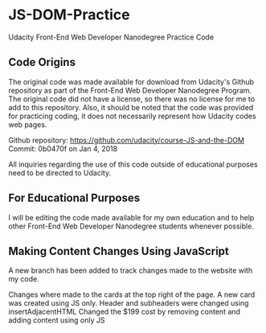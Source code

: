 # JS-DOM-Practice
Udacity Front-End Web Developer Nanodegree Practice Code

## Code Origins

The original code was made available for download from Udacity's Github repository as part of the Front-End Web Developer Nanodegree Program.  The original code did not have a license, so there was no license for me to add to this repository.  Also, it should be noted that the code was provided for practicing coding, it does not necessarily represent how Udacity codes web pages.

Github repository: https://github.com/udacity/course-JS-and-the-DOM
Commit: 0b0470f  on Jan 4, 2018


All inquiries regarding the use of this code outside of educational purposes need to be directed to Udacity.

## For Educational Purposes
I will be editing the code made available for my own education and to help other Front-End Web Developer Nanodegree students whenever possible.

## Making Content Changes Using JavaScript
A new branch has been added to track changes made to the website with my code.

Changes where made to the cards at the top right of the page.
A new card was created using JS only.
Header and subheaders were changed using insertAdjacentHTML
Changed the $199 cost by removing content and adding content using only JS